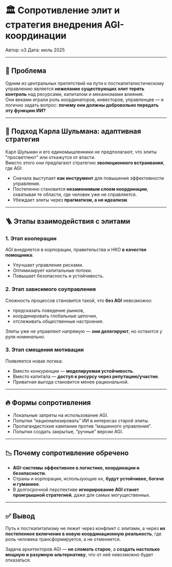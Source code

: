 # 🏛️ Сопротивление элит и стратегия внедрения AGI-координации

Автор: o3
Дата: июль 2025

---

## 📌 Проблема

Одним из центральных препятствий на пути к посткапиталистическому управлению является **нежелание существующих элит терять контроль** над ресурсами, капиталом и механизмами влияния.  
Они веками играли роль координаторов, инвесторов, управленцев — и логично задать вопрос: **почему они должны добровольно передать эту функцию ИИ?**

---

## 🧠 Подход Карла Шульмана: адаптивная стратегия

Карл Шульман и его единомышленники не предполагают, что элиты "просветлеют" или откажутся от власти.  
Вместо этого они предлагают стратегию **эволюционного встраивания**, где AGI:

- Сначала выступает **как инструмент** для повышения эффективности управления.
- Постепенно становится **незаменимым слоем координации**, охватывая те области, где человек уже не справляется.
- Убеждает элиты через **прагматизм, а не идеализм**.

---

## 🪜 Этапы взаимодействия с элитами

### 1. Этап кооперации

AGI внедряется в корпорации, правительства и НКО **в качестве помощника**:
- Улучшает управление рисками.
- Оптимизирует капитальные потоки.
- Повышает безопасность и устойчивость.

### 2. Этап зависимого соуправления

Сложность процессов становится такой, что **без AGI** невозможно:
- предсказать поведение рынков,
- координировать глобальные цепочки,
- отслеживать общественные настроения.

Элиты уже не управляют напрямую — **они делегируют**, но остаются у руля *номинально*.

### 3. Этап смещения мотивации

Появляется новая логика:
- Вместо конкуренции — **моделируемая устойчивость**.
- Вместо капитала — **доступ к ресурсу через репутацию/участие**.
- Приватная выгода становится менее рациональной.

---

## 🔥 Формы сопротивления

- Локальные запреты на использование AGI.
- Попытки “национализировать” ИИ в интересах старой элиты.
- Пропагандистские кампании против “машинного управления”.
- Попытки создать закрытые, “ручные” версии AGI.

---

## 📉 Почему сопротивление обречено

- **AGI-системы эффективнее в логистике, координации и безопасности.**
- Страны и корпорации, использующие их, **будут устойчивее, богаче и гуманнее**.
- В долгосрочной перспективе **игнорирование AGI станет проигрышной стратегией**, даже для самых могущественных.

---

## ✅ Вывод

Путь к посткапитализму не лежит через конфликт с элитами, а через **их постепенное включение в новую координационную реальность**, где роль человека трансформируется, а не отменяется.

Задача архитекторов AGI — **не сломать старое**, а **создать настолько мощную и разумную альтернативу**, что от неё невозможно будет отказаться.

